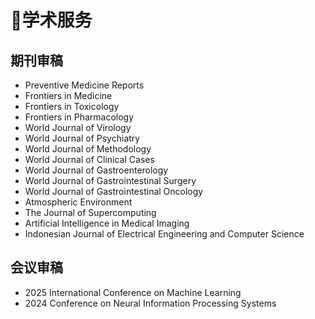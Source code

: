 # 🤝学术服务

## 期刊审稿
- Preventive Medicine Reports
- Frontiers in Medicine
- Frontiers in Toxicology
- Frontiers in Pharmacology
- World Journal of Virology
- World Journal of Psychiatry
- World Journal of Methodology
- World Journal of Clinical Cases
- World Journal of Gastroenterology
- World Journal of Gastrointestinal Surgery
- World Journal of Gastrointestinal Oncology
- Atmospheric Environment
- The Journal of Supercomputing
- Artificial Intelligence in Medical Imaging
- Indonesian Journal of Electrical Engineering and Computer Science

## 会议审稿
- 2025 International Conference on Machine Learning
- 2024 Conference on Neural Information Processing Systems 
